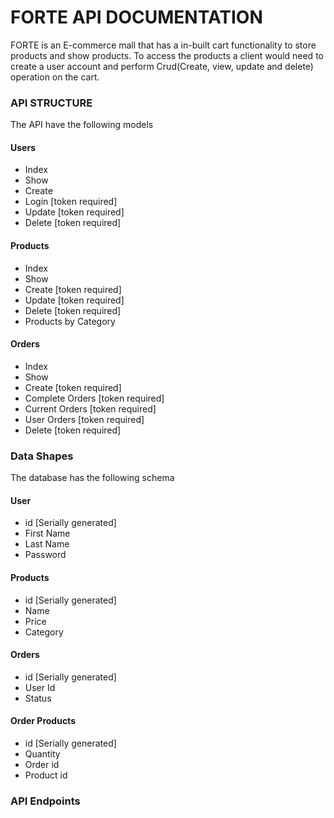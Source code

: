 # FORTE API DOCUMENTATION

FORTE is an E-commerce mall that has a in-built cart functionality to store products and show products.
To access the products a client would need to create a user account and perform Crud(Create, view, update and delete) operation on the cart.

### API STRUCTURE

The API have the following models
#### Users

* Index
* Show 
* Create
* Login [token required]
* Update [token required]
* Delete [token required]

#### Products

* Index
* Show
* Create [token required]
* Update [token required]
* Delete [token required]
* Products by Category

#### Orders

* Index
* Show
* Create [token required]
* Complete Orders [token required]
* Current Orders [token required]
* User Orders [token required]
* Delete [token required]


### Data Shapes

The database  has the following schema

#### User

* id [Serially generated]
* First Name
* Last Name
* Password

#### Products

* id [Serially generated]
* Name
* Price
* Category

#### Orders

* id [Serially generated]
* User Id
* Status

#### Order Products

* id [Serially generated]
* Quantity
* Order id
* Product id

### API Endpoints